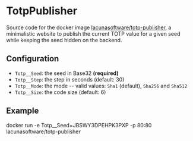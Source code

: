 # TotpPublisher

Source code for the docker image [lacunasoftware/totp-publisher](https://hub.docker.com/r/lacunasoftware/totp-publisher),
a minimalistic website to publish the current TOTP value for a given seed while keeping the seed hidden on the backend.

## Configuration

* `Totp__Seed`: the seed in Base32 **(required)**
* `Totp__Step`: the step in seconds (default: 30)
* `Totp__Mode`: the mode -- valid values: `Sha1` (default), `Sha256` and `Sha512`
* `Totp__Size`: the code size (default: 6)

## Example

docker run -e Totp__Seed=JBSWY3DPEHPK3PXP -p 80:80 lacunasoftware/totp-publisher
